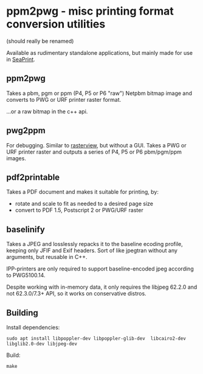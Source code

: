 # ppm2pwg - misc printing format conversion utilities
(should really be renamed)

Available as rudimentary standalone applications, but mainly made for use in [SeaPrint](https://github.com/attah/harbour-seaprint).

## ppm2pwg
Takes a pbm, pgm or ppm (P4, P5 or P6 "raw") Netpbm bitmap image and converts to PWG or URF printer raster format.

...or a raw bitmap in the c++ api.

## pwg2ppm
For debugging. Similar to [rasterview](https://github.com/michaelrsweet/rasterview), but without a GUI. Takes a PWG or URF printer raster and outputs a series of P4, P5 or P6 pbm/pgm/ppm images.

## pdf2printable
Takes a PDF document and makes it suitable for printing, by:
- rotate and scale to fit as needed to a desired page size
- convert to PDF 1.5, Postscript 2 or PWG/URF raster

## baselinify
Takes a JPEG and losslessly repacks it to the baseline ecoding profile, keeping only JFIF and Exif headers.
Sort of like jpegtran without any arguments, but reusable in C++.

IPP-printers are only required to support baseline-encoded jpeg according to PWG5100.14.

Despite working with in-memory data, it only requires the libjpeg 62.2.0 and not 62.3.0/7.3+ API, so it works on conservative distros.

## Building

Install dependencies:

`sudo apt install libpoppler-dev libpoppler-glib-dev  libcairo2-dev  libglib2.0-dev libjpeg-dev`

Build:

`make`
